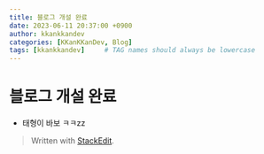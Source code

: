 ```yaml
---
title: 블로그 개설 완료
date: 2023-06-11 20:37:00 +0900
author: kkankkandev
categories: [KKanKKanDev, Blog]
tags: [kkankkandev]     # TAG names should always be lowercase
---
```


# 블로그 개설 완료

 - 태형이 바보 ㅋㅋzz

> Written with [StackEdit](https://stackedit.io/).